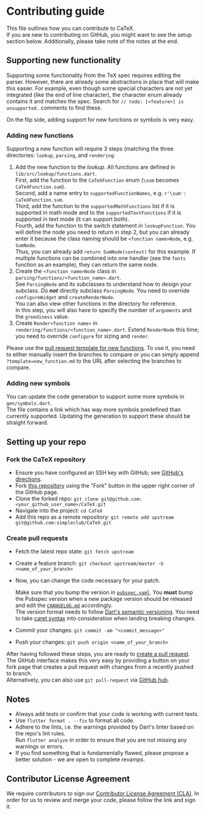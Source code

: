 # Contributing guide

This file outlines how you can contribute to CaTeX.  
If you are new to contributing on GitHub, you might want to see the setup section below. 
Additionally, please take note of the notes at the end.

## Supporting new functionality

Supporting some functionality from the TeX spec requires editing the parser. However, 
there are already some abstractions in place that will make this easier.
For example, even though some special characters are not yet integrated (like the end 
of line character), the character enum already contains it and matches the spec.
Search for `// todo: [<feature>] is unsupported.` comments to find these.

On the flip side, adding support for new functions or symbols is very easy.

### Adding new functions

Supporting a new function will require 3 steps (matching the three directories: `lookup`, 
`parsing`, and `rendering`:

1. Add the new function to the *lookup*. All functions are defined 
   in `lib/src/lookup/functions.dart`.  
   First, add the function to the `CaTeXFunction` enum (`\sum` becomes `CaTeXFunction.sum`).  
   Second, add a name entry to `supportedFunctionNames`, e.g. `r'\sum': CaTeXFunction.sum`.  
   Third, add the function to the `supportedMathFunctions` list if it is supported in math mode 
   and to the `supportedTextFunctions` if it is supported in text mode (it can support both).  
   Fourth, add the function to the switch statement in `lookupFunction`.
   You will define the node you need to return in step 2, but you can already enter it because the
   class naming should be `<function name>Node`, e.g. `SumNode`.  
   Thus, you can already add `return SumNode(context)` for this example.
   If multiple functions can be combined into one handler (see the `fonts` function as an example), 
   they can return the same node.
1. Create the `<function name>Node` class in `parsing/functions/<function_name>.dart`.  
   See `ParsingNode` and its subclasses to understand how to design your subclass. *Do **not*** 
   directly subclass `ParsingNode`. You need to override `configureWidget` and `createRenderNode`.    
   You can also view other functions in the directory for reference.  
   In this step, you will also have to specify the number of `arguments` and the `greediness` value.
1. Create `Render<function name>` in `rendering/functions/<function_name>.dart`.
   Extend `RenderNode` this time; you need to override `configure` for sizing and `render`.

Please use the [pull request template for new functions][new function template]. 
To use it, you need to either manually insert the branches to compare or you can simply append 
`?template=new_function.md` to the URL after selecting the branches to compare.
   
### Adding new symbols

You can update the code generation to support some more symbols in `gen/symbols.dart`.  
The file contains a link which has way more symbols predefined than currently supported. 
Updating the generation to support these should be straight forward.

## Setting up your repo

### Fork the CaTeX repository

* Ensure you have configured an SSH key with GitHub; see [GitHub's directions][ssh key].
* Fork [this repository][repo] using the "Fork" button in the upper right corner of the GitHub page.
* Clone the forked repo: `git clone git@github.com:<your_github_user_name>/CaTeX.git`
* Navigate into the project: `cd CaTeX`
* Add this repo as a remote repository: 
  `git remote add upstream git@github.com:simpleclub/CaTeX.git`
   
### Create pull requests

* Fetch the latest repo state: `git fetch upstream`
* Create a feature branch: `git checkout upstream/master -b <name_of_your_branch>`
* Now, you can change the code necessary for your patch.

  Make sure that you bump the version in [`pubspec.yaml`][pubspec]. You **must** bump the Pubspec
  version when a new package version should be released and edit the [`CHANGELOG.md`][changelog]
  accordingly.  
  The version format needs to follow [Dart's semantic versioning][Dart SemVer]. You need to take
  [caret syntax][] into consideration when landing breaking changes.
* Commit your changes: `git commit -am "<commit_message>"`
* Push your changes: `git push origin <name_of_your_branch>`

After having followed these steps, you are ready to [create a pull request][create pr].  
The GitHub interface makes this very easy by providing a button on your fork page that creates 
a pull request with changes from a recently pushed to branch.  
Alternatively, you can also use `git pull-request` via [GitHub hub][].

## Notes

* Always add tests or confirm that your code is working with current tests.
* Use `flutter format . --fix` to format all code.
* Adhere to the lints, i.e. the warnings provided by Dart's linter based on the repo's lint rules.  
  Run `flutter analyze` in order to ensure that you are not missing any warnings or errors.
* If you find something that is fundamentally flawed, please propose a better solution - 
  we are open to complete revamps.

## Contributor License Agreement

We require contributors to sign our [Contributor License Agreement (CLA)][CLA]. 
In order for us to review and merge your code, please follow the link and sign it.

[repo]: https://github.com/simpleclub/CaTeX
[pubspec]: https://github.com/simpleclub/CaTeX/blob/master/pubspec.yaml
[changelog]: https://github.com/simpleclub/CaTeX/blob/master/CHANGELOG.md
[new function template]: https://github.com/simpleclub/CaTeX/compare?template=new_function.md
[create pr]: https://help.github.com/en/articles/creating-a-pull-request-from-a-fork
[GitHub hub]: https://hub.github.com/
[ssh key]: https://help.github.com/articles/generating-ssh-keys/
[CLA]: https://simpleclub.page.link/cla
[Dart SemVer]: https://dart.dev/tools/pub/versioning#semantic-versions
[caret syntax]: https://dart.dev/tools/pub/dependencies#caret-syntax

